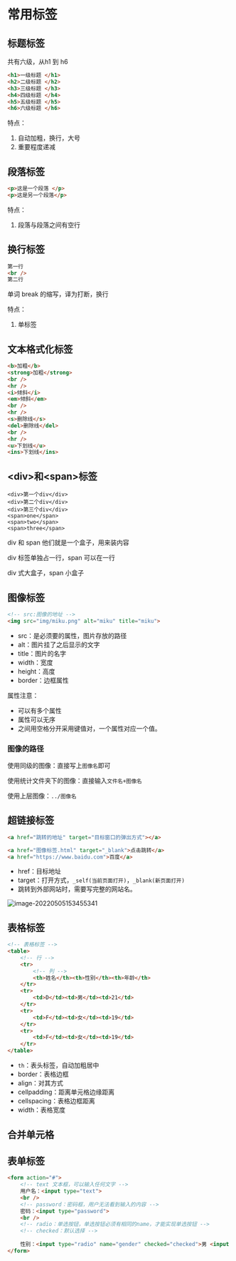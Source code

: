 # 常用标签

## 标题标签

共有六级，从h1 到 h6

```html
<h1>一级标题 </h1>
<h2>二级标题 </h2>
<h3>三级标题 </h3>
<h4>四级标题 </h4>
<h5>五级标题 </h5>
<h6>六级标题 </h6>
```

特点：

1. 自动加粗，换行，大号
2. 重要程度递减

## 段落标签

```html
<p>这是一个段落 </p>
<p>这是另一个段落</p>
```

特点：

1. 段落与段落之间有空行

## 换行标签

```html
第一行
<br />
第二行
```

单词 break 的缩写，译为打断，换行

特点：

1. 单标签

## 文本格式化标签

```html
<b>加粗</b>
<strong>加粗</strong>
<br />
<hr />
<i>倾斜</i>
<em>倾斜</em>
<br />
<hr />
<s>删除线</s>
<del>删除线</del>
<br />
<hr />
<u>下划线</u>
<ins>下划线</ins>
```

## \<div\>和\<span\>标签

```
<div>第一个div</div>
<div>第二个div</div>
<div>第三个div</div>
<span>one</span>
<span>two</span>
<span>three</span>
```

div 和 span 他们就是一个盒子，用来装内容

div 标签单独占一行，span 可以在一行

div 式大盒子，span 小盒子

## 图像标签

```html
<!-- src:图像的地址 -->
<img src="img/miku.png" alt="miku" title="miku">
```

- src：是必须要的属性，图片存放的路径
- alt：图片挂了之后显示的文字
- title：图片的名字
- width：宽度
- height：高度
- border：边框属性

属性注意：

- 可以有多个属性
- 属性可以无序
- 之间用空格分开采用键值对，一个属性对应一个值。

### 图像的路径

使用同级的图像：直接写上`图像名`即可

使用统计文件夹下的图像：直接输入`文件名+图像名`

使用上层图像：`../图像名`

## 超链接标签

```html
<a href="跳转的地址" target="目标窗口的弹出方式"></a>

<a href="图像标签.html" target="_blank">点击跳转</a>
<a href="https://www.baidu.com">百度</a>
```

- href：目标地址
- target：打开方式，`_self(当前页面打开)`，`_blank(新页面打开)`
- 跳转到外部网站时，需要写完整的网站名。

![image-20220505153455341](https://gitee.com/DongJinWei/picgo-imgs/raw/master/images/image-20220505153455341.png)

## 表格标签

```html
<!-- 表格标签 -->
<table>
    <!-- 行 -->
    <tr>
        <!-- 列 -->
        <th>姓名</th><th>性别</th><th>年龄</th>
    </tr>
    <tr>
        <td>D</td><td>男</td><td>21</td>
    </tr>
    <tr>
        <td>F</td><td>女</td><td>19</td>
    </tr>
    <tr>
        <td>F</td><td>女</td><td>19</td>
    </tr>
</table>
```

- `th`：表头标签，自动加粗居中
- border：表格边框
- align：对其方式
- cellpadding：距离单元格边缘距离
- cellspacing：表格边框距离
- width：表格宽度

## 合并单元格



## 表单标签

```html
<form action="#">
    <!-- text 文本框，可以输入任何文字 -->
    用户名：<input type="text">
    <br />
    <!-- password：密码框，用户无法看到输入的内容 -->
    密码：<input type="password">
    <br />
    <!-- radio：单选按钮，单选按钮必须有相同的name，才能实现单选按钮 -->
    <!-- checked：默认选择 -->
    
    性别：<input type="radio" name="gender" checked="checked">男 <input type="radio" name="gender">女
</form>
```

